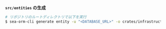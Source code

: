 **`src/entities` の生成**

```bash
# リポジトリのルートディレクトリで以下を実行
$ sea-orm-cli generate entity -u "<DATABASE_URL>" -o crates/infrastructure/src/entities
```
